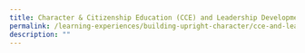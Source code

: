 ```yaml
---
title: Character & Citizenship Education (CCE) and Leadership Development
permalink: /learning-experiences/building-upright-character/cce-and-leadership-development/
description: ""
---
```


